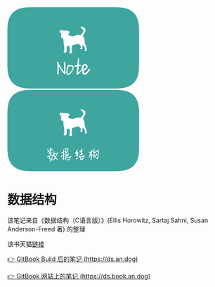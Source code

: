 <a href="https://note.an.dog">
    <img src="res/note.an.dog.svg" style="width: 300px; height: auto;"/>
</a>
<a href="https://ds.an.dog">
    <img src="res/ds.an.dog.svg" style="width: 300px; height: auto;"/>
</a>

# 数据结构

该笔记来自《数据结构（C语言版）》(Ellis Horowitz, Sartaj Sahni, Susan Anderson-Freed 著) 的整理

该书天猫[链接](https://world.tmall.com/item/520038221625.htm?)

[👉 GitBook Build 后的笔记 (https://ds.an.dog)](https://ds.an.dog)

[👉 GitBook 网站上的笔记 (https://ds.book.an.dog)](https://ds.book.an.dog)
